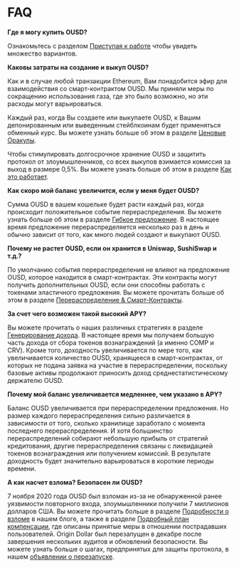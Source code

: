 # FAQ

**Где я могу купить OUSD?**

Ознакомьтесь с разделом [Приступая к работе](https://docs.ousd.com/getting-started) чтобы увидеть множество вариантов.

**Каковы затраты на создание и выкуп OUSD?**

Как и в случае любой транзакции Ethereum, Вам понадобится эфир для взаимодействия со смарт-контрактом OUSD. Мы приняли меры по сокращению использования газа, где это было возможно, но эти расходы могут варьироваться.

Каждый раз, когда Вы создаете или выкупаете OUSD, к Вашим депонированным или выведенным стейблкоинам будет применяться обменный курс. Вы можете узнать больше об этом в разделе [Ценовые Оракулы](https://docs.ousd.com/core-concepts/price-oracles).

Чтобы стимулировать долгосрочное хранение OUSD и защитить протокол от злоумышленников, со всех выкупов взимается комиссия за выход в размере 0,5%. Вы можете узнать больше об этом в разделе [Как это работает](https://docs.ousd.com/how-it-works).

**Как скоро мой баланс увеличится, если у меня будет OUSD?**

Сумма OUSD в вашем кошельке будет расти каждый раз, когда происходит положительное событие перераспределения. Вы можете узнать больше об этом в разделе [Гибкое предложение](https://docs.ousd.com/core-concepts/elastic-supply). В настоящее время предложение перераспределяется несколько раз в день и обычно зависит от того, как много людей создают и выкупают OUSD.

**Почему не растет OUSD, если он хранится в Uniswap, SushiSwap и т.д.?**

По умолчанию события перераспределения не влияют на предложение OUSD, которое находится в смарт-контрактах. Эти контракты могут получить дополнительных OUSD, если они способны работать с токенами эластичного предложения. Вы можете прочитать больше об этом в разделе [Перераспределение & Смарт-Контракты](https://docs.ousd.com/core-concepts/elastic-supply/rebasing-and-smart-contracts).

**За счет чего возможен такой высокий APY?**

Вы можете прочитать о наших различных стратегиях в разделе [Генерирование дохода](https://docs.ousd.com/core-concepts/yield-generation). В настоящее время мы получаем большую часть дохода от сбора токенов вознаграждений \(а именно COMP и CRV\). Кроме того, доходность увеличивается по мере того, как увеличивается количество OUSD, хранящееся в смарт-контрактах, от которых не подана заявка на участие в перераспределении, поскольку базовые активы продолжают приносить доход среднестатистическому держателю OUSD.

**Почему мой баланс увеличивается медленнее, чем указано в APY?**

Баланс OUSD увеличивается при перераспределении предложения. Но размер каждого перераспределения сильно различается в зависимости от того, сколько хранилище заработало с момента последнего перераспределения. И хотя большинство перераспределений собирают небольшую прибыль от стратегий кредитования, другие перераспределения связаны с ликвидацией токенов вознаграждения или получением комиссий. В результате доходность будет значительно варьироваться в короткие периоды времени.

**А как насчет взлома? Безопасен ли OUSD?**

7 ноября 2020 года OUSD был взломан из-за не обнаруженной ранее уязвимости повторного входа, злоумышленники получили 7 миллионов долларов США. Вы можете прочитать больше в разделе [Подробности о взломе](https://medium.com/originprotocol/urgent-ousd-has-hacked-and-there-has-been-a-loss-of-funds-7b8c4a7d534c) в нашем блоге, а также в разделе [Подробный план компенсации](https://medium.com/originprotocol/origin-dollar-ousd-detailed-compensation-plan-faa73f87442e), где описаны принятые меры в отношении пострадавших пользователей. Origin Dollar был перезапущен в декабре после завершения нескольких аудитов и обновлений безопасности. Вы можете узнать больше о шагах, предпринятых для защиты протокола, в нашем [объявлении о перезапуске](https://medium.com/originprotocol/origin-dollar-ousd-is-back-b8ee0c601dad).


